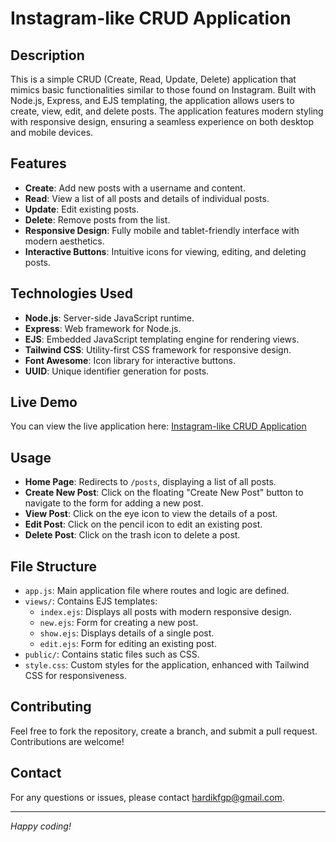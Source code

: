 # Instagram-like CRUD Application

## Description

This is a simple CRUD (Create, Read, Update, Delete) application that mimics basic functionalities similar to those found on Instagram. Built with Node.js, Express, and EJS templating, the application allows users to create, view, edit, and delete posts. The application features modern styling with responsive design, ensuring a seamless experience on both desktop and mobile devices.

## Features

- **Create**: Add new posts with a username and content.
- **Read**: View a list of all posts and details of individual posts.
- **Update**: Edit existing posts.
- **Delete**: Remove posts from the list.
- **Responsive Design**: Fully mobile and tablet-friendly interface with modern aesthetics.
- **Interactive Buttons**: Intuitive icons for viewing, editing, and deleting posts.

## Technologies Used

- **Node.js**: Server-side JavaScript runtime.
- **Express**: Web framework for Node.js.
- **EJS**: Embedded JavaScript templating engine for rendering views.
- **Tailwind CSS**: Utility-first CSS framework for responsive design.
- **Font Awesome**: Icon library for interactive buttons.
- **UUID**: Unique identifier generation for posts.

## Live Demo

You can view the live application here: [Instagram-like CRUD Application](https://igcrud.vercel.app/posts)

## Usage

- **Home Page**: Redirects to `/posts`, displaying a list of all posts.
- **Create New Post**: Click on the floating "Create New Post" button to navigate to the form for adding a new post.
- **View Post**: Click on the eye icon to view the details of a post.
- **Edit Post**: Click on the pencil icon to edit an existing post.
- **Delete Post**: Click on the trash icon to delete a post.

## File Structure

- `app.js`: Main application file where routes and logic are defined.
- `views/`: Contains EJS templates:
  - `index.ejs`: Displays all posts with modern responsive design.
  - `new.ejs`: Form for creating a new post.
  - `show.ejs`: Displays details of a single post.
  - `edit.ejs`: Form for editing an existing post.
- `public/`: Contains static files such as CSS.
- `style.css`: Custom styles for the application, enhanced with Tailwind CSS for responsiveness.

## Contributing

Feel free to fork the repository, create a branch, and submit a pull request. Contributions are welcome!

## Contact

For any questions or issues, please contact [hardikfgp@gmail.com](mailto:hardikfgp@gmail.com).

---

*Happy coding!*
